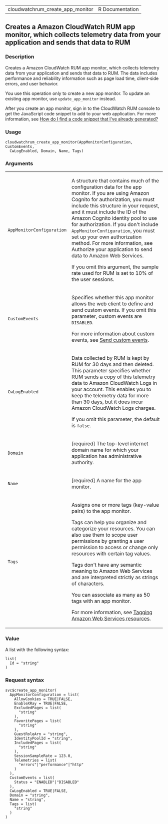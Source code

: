 <table style="width: 100%;">
<tbody>
<tr class="odd">
<td>cloudwatchrum_create_app_monitor</td>
<td style="text-align: right;">R Documentation</td>
</tr>
</tbody>
</table>

## Creates a Amazon CloudWatch RUM app monitor, which collects telemetry data from your application and sends that data to RUM

### Description

Creates a Amazon CloudWatch RUM app monitor, which collects telemetry
data from your application and sends that data to RUM. The data includes
performance and reliability information such as page load time,
client-side errors, and user behavior.

You use this operation only to create a new app monitor. To update an
existing app monitor, use `update_app_monitor` instead.

After you create an app monitor, sign in to the CloudWatch RUM console
to get the JavaScript code snippet to add to your web application. For
more information, see [How do I find a code snippet that I've already
generated?](https://docs.aws.amazon.com/AmazonCloudWatch/latest/monitoring/CloudWatch-RUM-find-code-snippet.html)

### Usage

    cloudwatchrum_create_app_monitor(AppMonitorConfiguration, CustomEvents,
      CwLogEnabled, Domain, Name, Tags)

### Arguments

<table>
<colgroup>
<col style="width: 35%" />
<col style="width: 65%" />
</colgroup>
<tbody>
<tr class="odd">
<td><code
id="cloudwatchrum_create_app_monitor_:_AppMonitorConfiguration">AppMonitorConfiguration</code></td>
<td><p>A structure that contains much of the configuration data for the
app monitor. If you are using Amazon Cognito for authorization, you must
include this structure in your request, and it must include the ID of
the Amazon Cognito identity pool to use for authorization. If you don't
include <code>AppMonitorConfiguration</code>, you must set up your own
authorization method. For more information, see Authorize your
application to send data to Amazon Web Services.</p>
<p>If you omit this argument, the sample rate used for RUM is set to 10%
of the user sessions.</p></td>
</tr>
<tr class="even">
<td><code
id="cloudwatchrum_create_app_monitor_:_CustomEvents">CustomEvents</code></td>
<td><p>Specifies whether this app monitor allows the web client to
define and send custom events. If you omit this parameter, custom events
are <code>DISABLED</code>.</p>
<p>For more information about custom events, see <a
href="https://docs.aws.amazon.com/AmazonCloudWatch/latest/monitoring/CloudWatch-RUM-custom-events.html">Send
custom events</a>.</p></td>
</tr>
<tr class="odd">
<td><code
id="cloudwatchrum_create_app_monitor_:_CwLogEnabled">CwLogEnabled</code></td>
<td><p>Data collected by RUM is kept by RUM for 30 days and then
deleted. This parameter specifies whether RUM sends a copy of this
telemetry data to Amazon CloudWatch Logs in your account. This enables
you to keep the telemetry data for more than 30 days, but it does incur
Amazon CloudWatch Logs charges.</p>
<p>If you omit this parameter, the default is
<code>false</code>.</p></td>
</tr>
<tr class="even">
<td><code
id="cloudwatchrum_create_app_monitor_:_Domain">Domain</code></td>
<td><p>[required] The top-level internet domain name for which your
application has administrative authority.</p></td>
</tr>
<tr class="odd">
<td><code id="cloudwatchrum_create_app_monitor_:_Name">Name</code></td>
<td><p>[required] A name for the app monitor.</p></td>
</tr>
<tr class="even">
<td><code id="cloudwatchrum_create_app_monitor_:_Tags">Tags</code></td>
<td><p>Assigns one or more tags (key-value pairs) to the app
monitor.</p>
<p>Tags can help you organize and categorize your resources. You can
also use them to scope user permissions by granting a user permission to
access or change only resources with certain tag values.</p>
<p>Tags don't have any semantic meaning to Amazon Web Services and are
interpreted strictly as strings of characters.</p>
<p>You can associate as many as 50 tags with an app monitor.</p>
<p>For more information, see <a
href="https://docs.aws.amazon.com/tag-editor/latest/userguide/tagging.html">Tagging
Amazon Web Services resources</a>.</p></td>
</tr>
</tbody>
</table>

### Value

A list with the following syntax:

    list(
      Id = "string"
    )

### Request syntax

    svc$create_app_monitor(
      AppMonitorConfiguration = list(
        AllowCookies = TRUE|FALSE,
        EnableXRay = TRUE|FALSE,
        ExcludedPages = list(
          "string"
        ),
        FavoritePages = list(
          "string"
        ),
        GuestRoleArn = "string",
        IdentityPoolId = "string",
        IncludedPages = list(
          "string"
        ),
        SessionSampleRate = 123.0,
        Telemetries = list(
          "errors"|"performance"|"http"
        )
      ),
      CustomEvents = list(
        Status = "ENABLED"|"DISABLED"
      ),
      CwLogEnabled = TRUE|FALSE,
      Domain = "string",
      Name = "string",
      Tags = list(
        "string"
      )
    )
